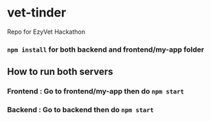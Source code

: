 # vet-tinder
Repo for EzyVet Hackathon

### `npm install` for both backend and frontend/my-app folder

## How to run both servers
### Frontend : Go to frontend/my-app then do `npm start`

### Backend : Go to backend then do `npm start`

